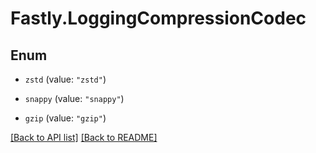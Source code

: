 # Fastly.LoggingCompressionCodec

## Enum


* `zstd` (value: `"zstd"`)

* `snappy` (value: `"snappy"`)

* `gzip` (value: `"gzip"`)



[[Back to API list]](../../README.md#endpoints) [[Back to README]](../../README.md)
